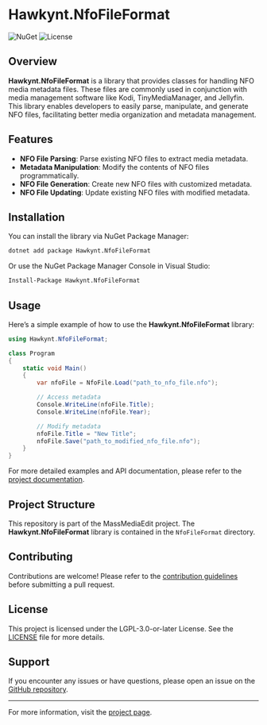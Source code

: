 # Hawkynt.NfoFileFormat

![NuGet](https://img.shields.io/nuget/v/Hawkynt.NfoFileFormat?style=flat-square)
![License](https://img.shields.io/github/license/Hawkynt/MassMediaEdit?style=flat-square)

## Overview

**Hawkynt.NfoFileFormat** is a library that provides classes for handling NFO media metadata files. These files are commonly used in conjunction with media management software like Kodi, TinyMediaManager, and Jellyfin. This library enables developers to easily parse, manipulate, and generate NFO files, facilitating better media organization and metadata management.

## Features

- **NFO File Parsing**: Parse existing NFO files to extract media metadata.
- **Metadata Manipulation**: Modify the contents of NFO files programmatically.
- **NFO File Generation**: Create new NFO files with customized metadata.
- **NFO File Updating**: Update existing NFO files with modified metadata.

## Installation

You can install the library via NuGet Package Manager:

```bash
dotnet add package Hawkynt.NfoFileFormat
```

Or use the NuGet Package Manager Console in Visual Studio:

```bash
Install-Package Hawkynt.NfoFileFormat
```

## Usage

Here’s a simple example of how to use the **Hawkynt.NfoFileFormat** library:

```csharp
using Hawkynt.NfoFileFormat;

class Program
{
    static void Main()
    {
        var nfoFile = NfoFile.Load("path_to_nfo_file.nfo");

        // Access metadata
        Console.WriteLine(nfoFile.Title);
        Console.WriteLine(nfoFile.Year);

        // Modify metadata
        nfoFile.Title = "New Title";
        nfoFile.Save("path_to_modified_nfo_file.nfo");
    }
}
```

For more detailed examples and API documentation, please refer to the [project documentation](https://github.com/Hawkynt/MassMediaEdit/tree/master/NfoFileFormat).

## Project Structure

This repository is part of the MassMediaEdit project. The **Hawkynt.NfoFileFormat** library is contained in the `NfoFileFormat` directory.

## Contributing

Contributions are welcome! Please refer to the [contribution guidelines](https://github.com/Hawkynt/MassMediaEdit/blob/master/CONTRIBUTING.md) before submitting a pull request.

## License

This project is licensed under the LGPL-3.0-or-later License. See the [LICENSE](https://github.com/Hawkynt/MassMediaEdit/blob/master/LICENSE) file for more details.

## Support

If you encounter any issues or have questions, please open an issue on the [GitHub repository](https://github.com/Hawkynt/MassMediaEdit/issues).

---

For more information, visit the [project page](https://github.com/Hawkynt/MassMediaEdit).